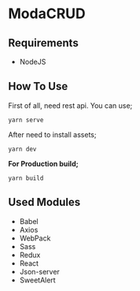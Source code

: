 # ModaCRUD

## Requirements

- NodeJS

## How To Use

First of all, need rest api. You can use;

    yarn serve

After need to install assets;

    yarn dev
    
**For Production build;**

    yarn build

## Used Modules

- Babel
- Axios
- WebPack
- Sass
- Redux
- React
- Json-server
- SweetAlert
